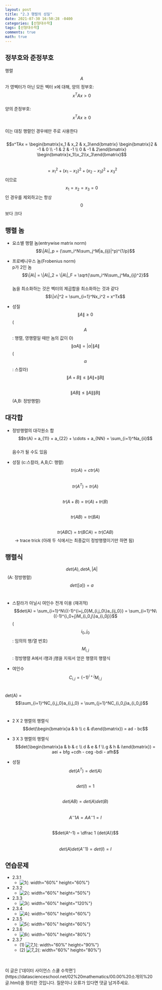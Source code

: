 ```yaml
---
layout: post
title: "2.3 행렬의 성질"
date: 2021-07-30 16:50:28 -0400
categories: [선형대수학]
tags: [선형대수학]
comments: true
math: true
---
```


## 정부호와 준정부호
행렬 $$A$$가 영벡터가 아닌 모든 벡터 x에 대해,
양의 정부호: &nbsp;&nbsp;$$x^TAx > 0$$<br/>
양의 준정부호: &nbsp;&nbsp;$$x^TAx \geq 0$$<br/>
이는 대칭 행렬인 경우에만 주로 사용한다<br/>
<br/>
$$x^TAx = \begin{bmatrix}x_1 & x_2 & x_3\end{bmatrix} \begin{bmatrix}2 & -1 & 0 \\ -1 & 2 & -1 \\ 0 & -1 & 2\end{bmatrix} \begin{bmatrix}x_1\\x_2\\x_3\end{bmatrix}$$
<br/>
$$= x_1^2 + (x_1 - x_2)^2 + (x_2 - x_3)^2 + x_3^2$$ 이므로<br/> 
$$x_1 = x_2 = x_3 = 0$$인 경우를 제외하고는 항상 $$0$$보다 크다

## 행렬 놈
- 요소별 행렬 놈(entrywise matrix norm)<br/>
$$\|A\|_p = (\sum_i^N\sum_j^M|a_{ij}|^p)^{1/p}$$

- 프로베니우스 놈(Frobenius norm)<br/>
p가 2인 놈<br/>
$$\|A\| = \|A\|_2 = \|A\|_F = \sqrt{\sum_i^N\sum_j^Ma_{ij}^2}$$<br/>
놈을 최소화하는 것은 벡터의 제곱합을 최소화하는 것과 같다<br/>
$$\|x\|^2 = \sum_{i=1}^Nx_i^2 = x^Tx$$

- 성질<br/>
$$\|A\| \geq 0$$ ($$A$$: 행렬, 영행렬일 때만 놈의 값이 0)<br/>
$$\|{\alpha A}\| = |\alpha|\|A\|$$ ($$\alpha$$: 스칼라)<br/>
$$\|A+B\| \leq \|A\| + \|B\|$$<br/>
$$\|AB\| \leq \|A\|\|B\|$$ (A,B: 정방행렬)

## 대각합
- 정방행렬의 대각원소 합<br/>
$$tr(A) = a_{11} + a_{22} + \cdots + a_{NN} = \sum_{i=1}^Na_{ii}$$<br/>
음수가 될 수도 있음

- 성질 (c:스칼라, A,B,C: 행렬)
$$tr(cA) = ctr(A)$$<br/>
$$tr(A^T) = tr(A)$$<br/>
$$tr(A+B) = tr(A) + tr(B)$$<br/>
$$tr(AB) = tr(BA)$$<br/>
$$tr(ABC) = tr(BCA) = tr(CAB)$$ &nbsp;&nbsp;-> trace trick
(아래 두 식에서는 최종값이 정방행렬이기만 하면 됨)

## 행렬식
$$det(A), det A, |A|$$ &nbsp; (A: 정방행렬)<br/>
$$det([a]) = a$$<br/>

- 스칼라가 아닐시 여인수 전개 이용 (재귀적)<br/>
$$det(A) = \sum_{i=1}^N\{(-1)^{i+j_0}M_{i,j_0\}a_{ij_0}} = \sum_{i=1}^N\{(-1)^{i_0+j}M_{i_0,j\}a_{i_0j}}$$ ($$i_0, j_0$$: 임의의 행/열 번호)<br/>
$$M_{i,j}$$: 정방행렬 A에서 i행과 j행을 지워서 얻은 행렬의 행렬식<br/>

- 여인수<br/>
$$C_{i,j} = (-1)^{i+j}M_{i,j}$$<br/>

det(A) = $$\sum_{i=1}^NC_{i,j_0}a_{i,j_0} = \sum_{j=1}^NC_{i_0,j}a_{i_0,j}$$<br/>

- 2 X 2 행렬의 행렬식
$$det(\begin{bmatrix}a & b \\ c & d\end{bmatrix}) = ad - bc$$
- 3 X 3 행렬의 행렬식
$$det(\begin{bmatrix}a & b & c \\ d & e & f \\ g & h & i\end{bmatrix}) = aei + bfg +cdh - ceg -bdi - afh$$

- 성질
$$det(A^T) = det(A)$$<br/>
$$det(I) = 1$$<br/>
$$det(AB) = det(A)det(B)$$<br/>
$$A^-1A = AA^-1 = I$$<br/>
$$det(A^-1) = \dfrac 1 {det(A)}$$<br/>
$$det(A)det(A^-1) = det(I) = I$$

## 연습문제
- 2.3.1
    - ![1](/images/linearalgebra/2_3/1.png){: width="60%" height="60%"} 
- 2.3.2
    - ![2](/images/linearalgebra/2_3/2.png){: width="60%" height="50%"} 
- 2.3.3
    - ![3](/images/linearalgebra/2_3/3.png){: width="60%" height="120%"} 
- 2.3.4 
    - ![4](/images/linearalgebra/2_3/4.png){: width="60%" height="60%"} 
- 2.3.5
    - ![5](/images/linearalgebra/2_3/5.png){: width="60%" height="60%"} 
- 2.3.6
    - ![6](/images/linearalgebra/2_3/6.png){: width="60%" height="80%"} 
- 2.3.7
    - (1) ![7_1](/images/linearalgebra/2_3/7_1.png){: width="60%" height="90%"}
    - (2) ![7_2](/images/linearalgebra/2_3/7_2.png){: width="60%" height="80%"}  


<br/>
<br/>
이 글은 ['데이터 사이언스 스쿨 수학편'](https://datascienceschool.net/02%20mathematics/00.00%20소개의%20글.html)을 정리한 것입니다.
질문이나 오류가 있다면 댓글 남겨주세요.